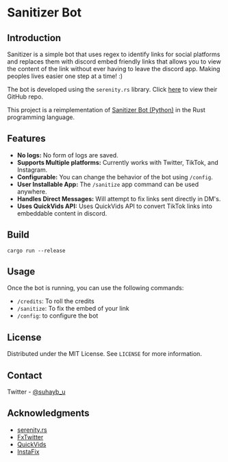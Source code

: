 # Sanitizer Bot

## Introduction

Sanitizer is a simple bot that uses regex to identify links for social platforms and replaces them with discord embed friendly links that allows you to view the content of the link without ever having to leave the discord app. Making peoples lives easier one step at a time! :)

The bot is developed using the `serenity.rs` library. Click [here](https://github.com/serenity-rs/serenity) to view their GitHub repo.

This project is a reimplementation of [Sanitizer Bot (Python)](https://github.com/Suhaybu/sanitizer-bot-py) in the Rust programming language.

## Features

-   **No logs:** No form of logs are saved.
-   **Supports Multiple platforms:** Currently works with Twitter, TikTok, and Instagram.
-   **Configurable:** You can change the behavior of the bot using `/config`.
-   **User Installable App:** The `/sanitize` app command can be used anywhere.
-   **Handles Direct Messages:** Will attempt to fix links sent directly in DM's.
-   **Uses QuickVids API:** Uses QuickVids API to convert TikTok links into embeddable content in discord.


## Build
```cargo run --release```

## Usage

Once the bot is running, you can use the following commands:
-   `/credits`: To roll the credits
-   `/sanitize`: To fix the embed of your link
-   `/config`: to configure the bot

## License

Distributed under the MIT License. See `LICENSE` for more information.

## Contact

Twitter - [@suhayb_u](https://twitter.com/suhayb_u)

## Acknowledgments
-   [serenity.rs](https://github.com/serenity-rs/serenity)
-   [FxTwitter](https://github.com/FixTweet/FxTwitter)
-   [QuickVids](https://quickvids.app/)
-   [InstaFix](https://github.com/Wikidepia/InstaFix)
